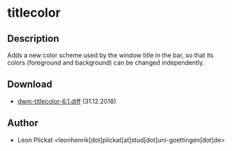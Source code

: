 # titlecolor

## Description

Adds a new color scheme used by the window title in the bar, so that its colors
(foreground and background) can be changed independently.

## Download

* [dwm-titlecolor-6.1.diff](dwm-titlecolor-6.1.diff) (31.12.2018)

## Author

* Leon Plickat <leonhenrik[dot]plickat[at]stud[dot]uni-goettingen[dot]de>

